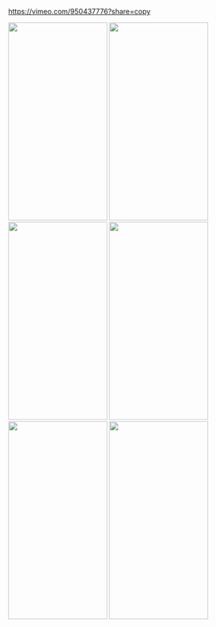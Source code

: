 https://vimeo.com/950437776?share=copy

<img src="https://github.com/SAID23S23988/ReminderRise-Mobile-App/assets/154741482/2e18650c-caaa-4586-bb3f-2ce71c795b47" width="200" height="400">

<img src="https://github.com/SAID23S23988/ReminderRise-Mobile-App/assets/154741482/2407be03-3dd9-4195-b4f9-e55c6f819eaa" width="200" height="400">

<img src="https://github.com/SAID23S23988/ReminderRise-Mobile-App/assets/154741482/a786353e-e4ac-4eb2-a8d2-83941d306611" width="200" height="400">

<img src="https://github.com/SAID23S23988/ReminderRise-Mobile-App/assets/154741482/7a18750d-5648-4b23-914b-ebfe2fbef0d1" width="200" height="400">

<img src="https://github.com/SAID23S23988/ReminderRise-Mobile-App/assets/154741482/12acda4c-ab12-4fd7-b3a2-a48eb2c19dcb" width="200" height="400">

<img src="https://github.com/SAID23S23988/ReminderRise-Mobile-App/assets/154741482/6b8b3e36-35fb-48d6-b56f-ef31cb33e87c" width="200" height="400">

